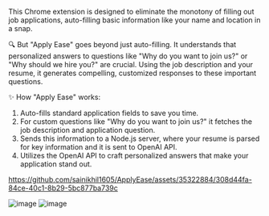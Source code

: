 This Chrome extension is designed to eliminate the monotony of filling out job applications, auto-filling basic information like your name and location in a snap.

🔍 But "Apply Ease" goes beyond just auto-filling. It understands that personalized answers to questions like "Why do you want to join us?" or "Why should we hire you?" are crucial. Using the job description and your resume, it generates compelling, customized responses to these important questions.

✨ How "Apply Ease" works:
1) Auto-fills standard application fields to save you time.
2) For custom questions like "Why do you want to join us?" it fetches the job description and application question.
3) Sends this information to a Node.js server, where your resume is parsed for key information and it is sent to OpenAI API.
4) Utilizes the OpenAI API to craft personalized answers that make your application stand out.

https://github.com/sainikhil1605/ApplyEase/assets/35322884/308d44fa-84ce-40c1-8b29-5bc877ba739c

![image](https://github.com/sainikhil1605/ApplyEase/assets/35322884/b64d7605-7dbe-4806-9d2f-f13fb50aa161)
![image](https://github.com/sainikhil1605/ApplyEase/assets/35322884/a89ef918-87fe-4867-9f30-c9ba537429ad)
